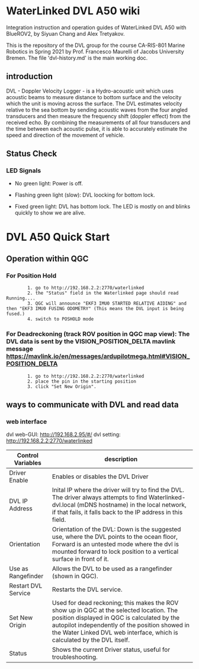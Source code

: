 # WaterLinked DVL A50 wiki

Integration instruction and operation guides of WaterLinked DVL A50 with BlueROV2, by Siyuan Chang and Alex Tretyakov.

This is the repository of the DVL group for the course CA-RIS-801 Marine Robotics in Spring 2021 by Prof. Francesco Maurelli of Jacobs University Bremen. The file 'dvl-history.md' is the main working doc.

## introduction

DVL - Doppler Velocity Logger - is a Hydro-acoustic unit which uses acoustic beams to measure distance to bottom surface and the velocity which the unit is moving across the surface. The DVL estimates velocity relative to the sea bottom by sending acoustic waves from the four angled transducers and then measure the frequency shift (doppler effect) from the received echo. By combining the measurements of all four transducers and the time between each acoustic pulse, it is able to accurately estimate the speed and direction of the movement of vehicle.

## Status Check

### LED Signals

* No green light: Power is off.

* Flashing green light (slow): DVL loocking for bottom lock.

* Fixed green light: DVL has bottom lock. The LED is mostly on and blinks quickly to show we are alive.

# DVL A50 Quick Start

## Operation within QGC

### For Position Hold

            1. go to http://192.168.2.2:2770/waterlinked
            2. the "Status" field in the Waterlinked page should read Running.... 
            3. QGC will announce "EKF3 IMU0 STARTED RELATIVE AIDING" and then "EKF3 IMU0 FUSING ODOMETRY" (This means the DVL input is being fused.)
            4. switch to POSHOLD mode

### For Deadreckoning (track ROV position in QGC map view): The DVL data is sent by the VISION_POSITION_DELTA mavlink message <https://mavlink.io/en/messages/ardupilotmega.html#VISION_POSITION_DELTA>

            1. go to http://192.168.2.2:2770/waterlinked 
            2. place the pin in the starting position
            3. click "Set New Origin".

## ways to communicate with DVL and read data

### web interface

dvl web-GUI: http://192.168.2.95/#/
dvl setting: http://192.168.2.2:2770/waterlinked

| Control Variables    | description                                                                 |
| ------------ | --------------------------------------------------------------------------- |
| Driver Enable | Enables or disables the DVL Driver | 
| DVL IP Address | Inital IP where the driver will try to find the DVL. The driver always attempts to find Waterlinked-dvl.local (mDNS hostname) in the local network, if that fails, it falls back to the IP address in this field. | 
| Orientation | Orientation of the DVL: Down is the suggested use, where the DVL points to the ocean floor, Forward is an untested mode where the dvl is mounted forward to lock position to a vertical surface in front of it. | 
| Use as Rangefinder | Allows the DVL to be used as a rangefinder (shown in QGC). | 
| Restart DVL Service | Restarts the DVL service. | 
| Set New Origin | Used for dead reckoning; this makes the ROV show up in QGC at the selected location. The position displayed in QGC is calculated by the autopilot independently of the position showed in the Water Linked DVL web interface, which is calculated by the DVL itself. | 
| Status | Shows the current Driver status, useful for troubleshooting. | 
